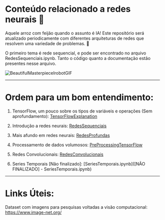 # Conteúdo relacionado a redes neurais 🤖
Aquele arroz com feijão quando o assunto é IA! Este repositório será atualizado periodicamente com diferentes arquiteturas de redes que resolvem uma variedade de problemas. 🚀

O primeiro tema é rede sequencial, e pode ser encontrado no arquivo RedesSequenciais.ipynb. Tanto o código quanto a documentação estão presentes nesse arquivo.


![BeautifulMasterpieceIrobotGIF](https://github.com/user-attachments/assets/bef0876c-8efc-4600-9b16-3fd6df5d66c3)

----

# Ordem para um bom entendimento:

1) TensorFlow, um pouco sobre os tipos de variáveis e operações (Sem aprofundamento): [TensorFlowExplanation](TensorFlowExplanation.ipynb)

2) Introdução a redes neurais: [RedesSequenciais](RedesSequenciais.ipynb)

3) Mais afundo em redes neurais: [RedesProfundas](RedesProfundas.ipynb)

4) Processamento de dados volumosos: [PreProcessingTensorFlow](PreProcessingTensorFlow.ipynb)

5) Redes Convolucionais: [RedesConvolucionais](RedesConvolucionais.ipynb)

5) Series Temporais [Não finalizado]: [SeriesTemporais.ipynb]([NÃO FINALIZADO] - SeriesTemporais.ipynb)

----

# Links Úteis:
Dataset com imagens para pesquisas voltadas a visão computacional: https://www.image-net.org/
